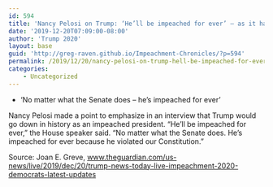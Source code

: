 ```yaml
---
id: 594
title: 'Nancy Pelosi on Trump: ‘He’ll be impeached for ever’ — as it happened'
date: '2019-12-20T07:09:00-08:00'
author: 'Trump 2020'
layout: base
guid: 'http://greg-raven.github.io/Impeachment-Chronicles/?p=594'
permalink: /2019/12/20/nancy-pelosi-on-trump-hell-be-impeached-for-ever-as-it-happened/
categories:
    - Uncategorized
---
```


- ‘No matter what the Senate does – he’s impeached for ever’

Nancy Pelosi made a point to emphasize in an interview that Trump would go down in history as an impeached president. “He’ll be impeached for ever,” the House speaker said. “No matter what the Senate does. He’s impeached for ever because he violated our Constitution.”

Source: Joan E. Greve, www.theguardian.com/us-news/live/2019/dec/20/trump-news-today-live-impeachment-2020-democrats-latest-updates